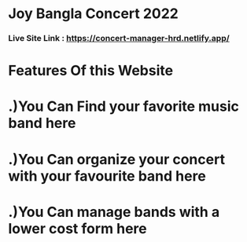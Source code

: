 # Joy Bangla Concert 2022


### Live Site Link : https://concert-manager-hrd.netlify.app/

# Features Of this Website
# .)You Can Find your favorite music band here
# .)You Can organize your concert with your favourite band here
# .)You Can manage bands with a lower cost form here

